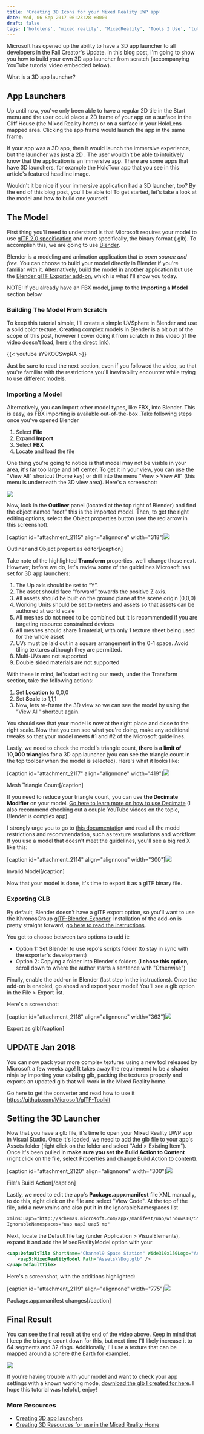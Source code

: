 ```yaml
---
title: 'Creating 3D Icons for your Mixed Reality UWP app'
date: Wed, 06 Sep 2017 06:23:28 +0000
draft: false
tags: ['hololens', 'mixed reality', 'MixedReality', 'Tools I Use', 'tutorial', 'windows 10', 'Windows Holographic', 'windows10']
---
```


Microsoft has opened up the ability to have a 3D app launcher to all developers in the Fall Creator's Update. In this blog post, I'm going to show you how to build your own 3D app launcher from scratch (accompanying YouTube tutorial video embedded below).

What is a 3D app launcher?

App Launchers
-------------

Up until now, you've only been able to have a regular 2D tile in the Start menu and the user could place a 2D frame of your app on a surface in the Cliff House (the Mixed Reality home) or on a surface in your HoloLens mapped area. Clicking the app frame would launch the app in the same frame.

If your app was a 3D app, then it would launch the immersive experience, but the launcher was just a 2D . The user wouldn't be able to intuitively know that the application is an immersive app. There are some apps that have 3D launchers, for example the HoloTour app that you see in this article's featured headline image.

Wouldn't it be nice if your immersive application had a 3D launcher, too? By the end of this blog post, you'll be able to! To get started, let's take a look at the model and how to build one yourself.

The Model
---------

First thing you'll need to understand is that Microsoft requires your model to use [gITF 2.0 specification](https://github.com/KhronosGroup/glTF/blob/master/README.md) and more specifically, the binary format (.glb). To accomplish this, we are going to use [Blender](https://www.blender.org/).

Blender is a modeling and animation application that _is open source and free_. You can choose to build your model directly in Blender if you're familiar with it. Alternatively, build the model in another application but use the [Blender gITF Exporter add-on](https://github.com/KhronosGroup/glTF-Blender-Exporter), which is what I'll show you today.

NOTE: If you already have an FBX model, jump to the **Importing a Model** section below

### Building The Model From Scratch

To keep this tutorial simple, I'll create a simple UVSphere in Blender and use a solid color texture. Creating complex models in Blender is a bit out of the scope of this post, however I cover doing it from scratch in this video (if the video doesn't load, [here's the direct link](https://www.youtube.com/watch?v=sY9KOCSwpRA)).

{{< youtube sY9KOCSwpRA >}}

Just be sure to read the next section, even if you followed the video, so that you're familiar with the restrictions you'll inevitability encounter while trying to use different models.

### Importing a Model

Alternatively, you can import other model types, like FBX, into Blender. This is easy, as FBX importing is available out-of-the-box .Take following steps once you've opened Blender

1.  Select **File**
2.  Expand **Import**
3.  Select **FBX**
4.  Locate and load the file

One thing you're going to notice is that model may not be visible in your area, it's far too large and off center. To get it in your view, you can use the "View All" shortcut (Home key) or drill into the menu "View > View All" (this menu is underneath the 3D view area). Here's a screenshot:

[![](/wp-content/uploads/2017/09/viewall.png)](/wp-content/uploads/2017/09/viewall.png)

Now, look in the **Outliner** panel (located at the top right of Blender) and find the object named "root" this is the imported model. Then, to get the right editing options, select the Object properties button (see the red arrow in this screenshot).

\[caption id="attachment\_2115" align="alignnone" width="318"\][![](/wp-content/uploads/2017/09/objectproperties.png)](/wp-content/uploads/2017/09/objectproperties.png)  
  
Outliner and Object properties editor\[/caption\]

Take note of the highlighted **Transform** properties, we'll change those next. However, before we do, let's review some of the guidelines Microsoft has set for 3D app launchers:

1.  The Up axis should be set to “Y”.
2.  The asset should face “forward” towards the positive Z axis.
3.  All assets should be built on the ground plane at the scene origin (0,0,0)
4.  Working Units should be set to meters and assets so that assets can be authored at world scale
5.  All meshes do not need to be combined but it is recommended if you are targeting resource constrained devices
6.  All meshes should share 1 material, with only 1 texture sheet being used for the whole asset
7.  UVs must be laid out in a square arrangement in the 0-1 space. Avoid tiling textures although they are permitted.
8.  Multi-UVs are not supported
9.  Double sided materials are not supported

With these in mind, let's start editing our mesh, under the Transform section, take the following actions:

1.  Set **Location** to 0,0,0
2.  Set **Scale** to 1,1,1
3.  Now, lets re-frame the 3D view so we can see the model by using the "View All" shortcut again.

You should see that your model is now at the right place and close to the right scale. Now that you can see what you're doing, make any additional tweaks so that your model meets #1 and #2 of the Microsoft guidelines.

Lastly, we need to check the model's triangle count, **there is a limit of 10,000 triangles** for a 3D app launcher (you can see the triangle count in the top toolbar when the model is selected). Here's what it looks like:

\[caption id="attachment\_2117" align="alignnone" width="419"\][![](/wp-content/uploads/2017/09/trianglecount.png)](/wp-content/uploads/2017/09/trianglecount.png)

Mesh Triangle Count\[/caption\]

If you need to reduce your triangle count, you can use **the Decimate Modifier** on your model. [Go here to learn more on how to use Decimate](https://docs.blender.org/manual/en/dev/modeling/modifiers/generate/decimate.html) (I also recommend checking out a couple YouTube videos on the topic, Blender is complex app).

I strongly urge you to go to [this documentatio](https://developer.microsoft.com/en-us/windows/mixed-reality/creating_3d_models_for_use_in_the_windows_mixed_reality_home)n and read all the model restrictions and recommendation, such as texture resolutions and workflow. If you use a model that doesn't meet the guidelines, you'll see a big red X like this:

\[caption id="attachment\_2114" align="alignnone" width="300"\][![](/wp-content/uploads/2017/09/badlaunchermodel.png?w=300)](/wp-content/uploads/2017/09/badlaunchermodel.png)

Invalid Model\[/caption\]

Now that your model is done, it's time to export it as a gITF binary file.

### Exporting GLB

By default, Blender doesn't have a gITF export option, so you'll want to use the KhronosGroup [glTF-Blender-Exporter](https://github.com/KhronosGroup/glTF-Blender-Exporter). Installation of the add-on is pretty straight forward, [go here to read the instructions](https://github.com/KhronosGroup/glTF-Blender-Exporter/tree/master/scripts).

You get to choose between two options to add it:

*   Option 1: Set Blender to use repo's scripts folder (to stay in sync with the exporter's development)
*   Option 2: Copying a folder into Blender's folders (**I chose this option,** scroll down to where the author starts a sentence with "Otherwise")

Finally, enable the add-on in Blender (last step in the instructions). Once the add-on is enabled, go ahead and export your model! You'll see a glb option in the File > Export list.

Here's a screenshot:

\[caption id="attachment\_2118" align="alignnone" width="363"\][![](/wp-content/uploads/2017/09/exportoption.png)](/wp-content/uploads/2017/09/exportoption.png)

Export as glb\[/caption\]

UPDATE Jan 2018
---------------

You can now pack your more complex textures using a new tool released by Microsoft a few weeks ago! It takes away the requirement to be a shader ninja by importing your existing glb, packing the textures properly and exports an updated glb that will work in the Mixed Reality home.

Go here to get the converter and read how to use it https://github.com/Microsoft/glTF-Toolkit

Setting the 3D Launcher
-----------------------

Now that you have a glb file, it's time to open your Mixed Reality UWP app in Visual Studio. Once it's loaded, we need to add the glb file to your app's Assets folder (right click on the folder and select "Add > Existing Item"). Once it's been pulled in **make sure you set the Build Action to Content** (right click on the file, select Properties and change Build Action to content).

\[caption id="attachment\_2120" align="alignnone" width="300"\][![](/wp-content/uploads/2017/09/filebuildaction.png?w=300)](/wp-content/uploads/2017/09/filebuildaction.png)

File's Build Action\[/caption\]

Lastly, we need to edit the app's **Package.appxmanifest** file XML manually, to do this, right click on the file and select "View Code". At the top of the file, add a new xmlns and also put it in the IgnorableNamespaces list

```xml
xmlns:uap5="http://schemas.microsoft.com/appx/manifest/uap/windows10/5"
IgnorableNamespaces="uap uap2 uap5 mp"
```

Next, locate the DefaultTile tag (under Application > VisualElements), expand it and add the MixedRealityModel option with your


```xml
<uap:DefaultTile ShortName="Channel9 Space Station" Wide310x150Logo="Assets\\Wide310x150Logo.png" >
    <uap5:MixedRealityModel Path="Assets\\Dog.glb" />
</uap:DefaultTile>
```


Here's a screenshot, with the additions highlighted:

\[caption id="attachment\_2119" align="alignnone" width="775"\][![](/wp-content/uploads/2017/09/manifest.png)](/wp-content/uploads/2017/09/manifest.png)

Package.appxmanifest changes\[/caption\]

Final Result
------------

You can see the final result at the end of the video above. Keep in mind that I keep the triangle count down for this, but next time I'll likely increase it to 64 segments and 32 rings. Additionally, I'll use a texture that can be mapped around a sphere (the Earth for example).

[![](/wp-content/uploads/2017/09/2017-09-05_21-17-42.png)](/wp-content/uploads/2017/09/2017-09-05_21-17-42.png)

If you're having trouble with your model and want to check your app settings with a known working mode, [download the glb I created for here](https://www.dropbox.com/sh/ugq848qczpfkqo3/AABpgn28gg23u42hYf7eJJBoa?dl=0). I hope this tutorial was helpful, enjoy!

### More Resources

*   [Creating 3D app launchers](https://developer.microsoft.com/en-us/windows/mixed-reality/creating_3d_app_launchers)
*   [Creating 3D Resources for use in the Mixed Reality Home](https://developer.microsoft.com/en-us/windows/mixed-reality/creating_3d_models_for_use_in_the_windows_mixed_reality_home)